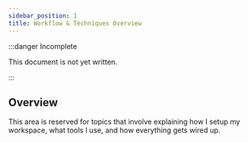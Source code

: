 ```yaml
---
sidebar_position: 1
title: Workflow & Techniques Overview
---
```


:::danger Incomplete

This document is not yet written.

:::

## Overview

This area is reserved for topics that involve explaining how I setup my workspace, what tools I use, and how everything gets wired up.

<!-- - VSCode on 32bits?
- VSCode RemoteSSH?
- VSCode Spell Checking?
- VSCode Markdown Editing? -->

